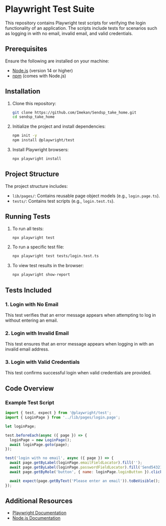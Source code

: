 # Playwright Test Suite

This repository contains Playwright test scripts for verifying the login functionality of an application. The scripts include tests for scenarios such as logging in with no email, invalid email, and valid credentials.

## Prerequisites

Ensure the following are installed on your machine:
- [Node.js](https://nodejs.org/) (version 14 or higher)
- [npm](https://www.npmjs.com/) (comes with Node.js)

## Installation

1. Clone this repository:
   ```bash
   git clone https://github.com/Imekan/Sendsp_take_home.git
   cd sendsp_take_home
   ```

2. Initialize the project and install dependencies:
   ```bash
   npm init -y
   npm install @playwright/test
   ```

3. Install Playwright browsers:
   ```bash
   npx playwright install
   ```

## Project Structure

The project structure includes:
- `lib/pages/`: Contains reusable page object models (e.g., `login.page.ts`).
- `tests/`: Contains test scripts (e.g., `login.test.ts`).

## Running Tests

1. To run all tests:
   ```bash
   npx playwright test
   ```

2. To run a specific test file:
   ```bash
   npx playwright test tests/login.test.ts
   ```

3. To view test results in the browser:
   ```bash
   npx playwright show-report
   ```

## Tests Included

### 1. Login with No Email
This test verifies that an error message appears when attempting to log in without entering an email.

### 2. Login with Invalid Email
This test ensures that an error message appears when logging in with an invalid email address.

### 3. Login with Valid Credentials
This test confirms successful login when valid credentials are provided.

## Code Overview

### Example Test Script
```javascript
import { test, expect } from '@playwright/test';
import { LoginPage } from '../lib/pages/login.page';

let loginPage;

test.beforeEach(async ({ page }) => {
  loginPage = new LoginPage();
  await loginPage.goto(page);
});

test('login with no email', async ({ page }) => {
  await page.getByLabel(loginPage.emailFieldLocator).fill('');
  await page.getByLabel(loginPage.passwordFieldLocator).fill('Send54321@');
  await page.getByRole('button', { name: loginPage.loginButton }).click();

  await expect(page.getByText('Please enter an email')).toBeVisible();
});
```

## Additional Resources

- [Playwright Documentation](https://playwright.dev/docs/intro)
- [Node.js Documentation](https://nodejs.org/en/docs/)
